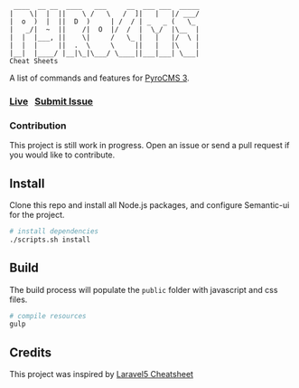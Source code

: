 ```                 
 ____  __ __  ____   ___     __  ___ ___  _____
|    \|  |  ||    \ /   \   /  ]|   |   |/ ___/
|  o  )  |  ||  D  )     | /  / | _   _ (   \_
|   _/|  ~  ||    /|  O  |/  /  |  \_/  |\__  |
|  |  |___, ||    \|     /   \_ |   |   |/  \ |
|  |  |     ||  .  \     \     ||   |   |\    |
|__|  |____/ |__|\_|\___/ \____||___|___| \___|
Cheat Sheets
```                 

A list of commands and features for [PyroCMS 3](https://www.pyrocms.com/).

### [Live](http://websemantics.github.io/pyrocms-cheatsheet)&nbsp;&nbsp;&nbsp;[Submit Issue](https://github.com/websemantics/pyrocms-cheatsheet/issues)

### Contribution

This project is still work in progress. Open an issue or send a pull request if you would like to contribute.

## Install

Clone this repo and install all Node.js packages, and configure Semantic-ui for the project.

``` bash
# install dependencies
./scripts.sh install
```

## Build

The build process will populate the `public` folder with javascript and css files.

``` bash
# compile resources
gulp
```

## Credits

This project was inspired by [Laravel5 Cheatsheet](https://github.com/summerblue/laravel5-cheatsheet)
